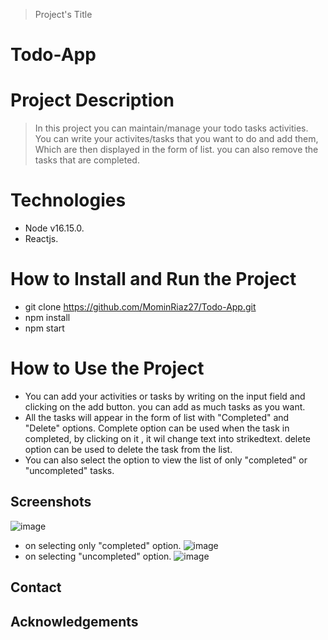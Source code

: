 > Project's Title
# Todo-App
# Project Description
> In this project you can maintain/manage your todo tasks activities. You can write your activites/tasks that you want to do and add them, Which are then displayed in the form of list. you can also remove the tasks that are completed.
# Technologies
- Node v16.15.0.
- Reactjs.
# How to Install and Run the Project
- git clone https://github.com/MominRiaz27/Todo-App.git
- npm install
- npm start

# How to Use the Project
- You can add your activities or tasks by writing on the input field and clicking on the add button. you can add as much tasks as you want.
- All the tasks will appear in the form of list with "Completed" and "Delete" options. Complete option can be used when the task in completed, by clicking on it , it wil change text into strikedtext. delete option can be used to delete the task from the list. 
- You can also select the option to view the list of only "completed" or "uncompleted" tasks.
## Screenshots
![image](https://user-images.githubusercontent.com/93713996/182187172-be702672-632b-47ce-9ba4-9662d86aa01d.png)
- on selecting only "completed" option.
![image](https://user-images.githubusercontent.com/93713996/182187395-803a06c8-f592-4e96-a847-90d8ed1d4995.png)
- on selecting "uncompleted" option.
![image](https://user-images.githubusercontent.com/93713996/182187560-b8504e7f-95ec-4495-9e5b-f5abe5205ff4.png)

## Contact
## Acknowledgements

